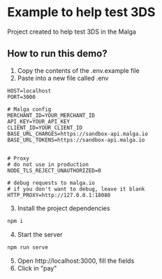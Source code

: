 # Example to help test 3DS

Project created to help test 3DS in the Malga

## How to run this demo?

1. Copy the contents of the .env.example file
2. Paste into a new file called .env

```
HOST=localhost
PORT=3000

# Malga config
MERCHANT_ID=YOUR_MERCHANT_ID
API_KEY=YOUR_API_KEY
CLIENT_ID=YOUR_CLIENT_ID
BASE_URL_CHARGES=https://sandbox-api.malga.io
BASE_URL_TOKENS=https://sandbox-api.malga.io


# Proxy
# do not use in production
NODE_TLS_REJECT_UNAUTHORIZED=0

# debug requests to malga.io
# if you don't want to debug, leave it blank
HTTP_PROXY=http://127.0.0.1:18080
```

3. Install the project dependencies

```sh
npm i
```

4. Start the server
```sh
npm run serve
```

5. Open http://localhost:3000, fill the fields
6. Click in "pay"
